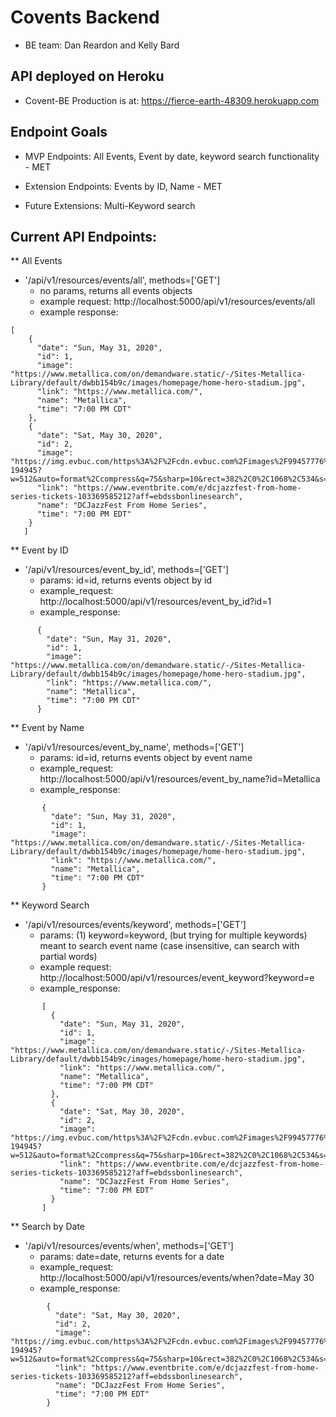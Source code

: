 # Covents Backend 

  - BE team:  Dan Reardon and Kelly Bard
  
   
## API deployed on Heroku
  
  - Covent-BE Production is at: https://fierce-earth-48309.herokuapp.com
  
  
## Endpoint Goals

  - MVP Endpoints: All Events, Event by date, keyword search functionality - MET
  
  - Extension Endpoints: Events by ID, Name - MET
  
  - Future Extensions: Multi-Keyword search
  

## Current API Endpoints:


** All Events

  - '/api/v1/resources/events/all', methods=['GET']
    - no params, returns all events objects
    - example request: http://localhost:5000/api/v1/resources/events/all
    - example response: 
  ```
  [
      {
        "date": "Sun, May 31, 2020",
        "id": 1,
        "image": "https://www.metallica.com/on/demandware.static/-/Sites-Metallica-Library/default/dwbb154b9c/images/homepage/home-hero-stadium.jpg",
        "link": "https://www.metallica.com/",
        "name": "Metallica",
        "time": "7:00 PM CDT"
      },
      {
        "date": "Sat, May 30, 2020",
        "id": 2,
        "image": "https://img.evbuc.com/https%3A%2F%2Fcdn.evbuc.com%2Fimages%2F99457776%2F119015619107%2F1%2Foriginal.20200424-194945?w=512&auto=format%2Ccompress&q=75&sharp=10&rect=382%2C0%2C1068%2C534&s=825de94e15775c953040327b94efe728",
        "link": "https://www.eventbrite.com/e/dcjazzfest-from-home-series-tickets-103369585212?aff=ebdssbonlinesearch",
        "name": "DCJazzFest From Home Series",
        "time": "7:00 PM EDT"
      }
     ]
  ```   

** Event by ID
    
  - '/api/v1/resources/event_by_id', methods=['GET']
    - params:  id=id, returns  events object by id
    - example_request: http://localhost:5000/api/v1/resources/event_by_id?id=1
    - example_response:
  ```
        {
          "date": "Sun, May 31, 2020",
          "id": 1,
          "image": "https://www.metallica.com/on/demandware.static/-/Sites-Metallica-Library/default/dwbb154b9c/images/homepage/home-hero-stadium.jpg",
          "link": "https://www.metallica.com/",
          "name": "Metallica",
          "time": "7:00 PM CDT"
        }
  ```

** Event by Name

  - '/api/v1/resources/event_by_name', methods=['GET']
    - params:  id=id, returns  events object by event name
    - example_request: http://localhost:5000/api/v1/resources/event_by_name?id=Metallica
    - example_response: 
 ```    
        {
          "date": "Sun, May 31, 2020",
          "id": 1,
          "image": "https://www.metallica.com/on/demandware.static/-/Sites-Metallica-Library/default/dwbb154b9c/images/homepage/home-hero-stadium.jpg",
          "link": "https://www.metallica.com/",
          "name": "Metallica",
          "time": "7:00 PM CDT"
        } 
  ```
    
** Keyword Search

  - '/api/v1/resources/events/keyword', methods=['GET']
    - params: (1) keyword=keyword, (but trying for multiple keywords) meant to search event name
       (case insensitive, can search with partial words)
    - example request: http://localhost:5000/api/v1/resources/event_keyword?keyword=e
    - example_response: 
 ```    
        [
          {
            "date": "Sun, May 31, 2020",
            "id": 1,
            "image": "https://www.metallica.com/on/demandware.static/-/Sites-Metallica-Library/default/dwbb154b9c/images/homepage/home-hero-stadium.jpg",
            "link": "https://www.metallica.com/",
            "name": "Metallica",
            "time": "7:00 PM CDT"
          },
          {
            "date": "Sat, May 30, 2020",
            "id": 2,
            "image": "https://img.evbuc.com/https%3A%2F%2Fcdn.evbuc.com%2Fimages%2F99457776%2F119015619107%2F1%2Foriginal.20200424-194945?w=512&auto=format%2Ccompress&q=75&sharp=10&rect=382%2C0%2C1068%2C534&s=825de94e15775c953040327b94efe728",
            "link": "https://www.eventbrite.com/e/dcjazzfest-from-home-series-tickets-103369585212?aff=ebdssbonlinesearch",
            "name": "DCJazzFest From Home Series",
            "time": "7:00 PM EDT"
          }
        ]
  ```

** Search by Date

  - '/api/v1/resources/events/when', methods=['GET']
    - params:  date=date, returns events for a date
    - example_request: http://localhost:5000/api/v1/resources/events/when?date=May 30
    - example_response: 
  ```   
          {
            "date": "Sat, May 30, 2020",
            "id": 2,
            "image": "https://img.evbuc.com/https%3A%2F%2Fcdn.evbuc.com%2Fimages%2F99457776%2F119015619107%2F1%2Foriginal.20200424-194945?w=512&auto=format%2Ccompress&q=75&sharp=10&rect=382%2C0%2C1068%2C534&s=825de94e15775c953040327b94efe728",
            "link": "https://www.eventbrite.com/e/dcjazzfest-from-home-series-tickets-103369585212?aff=ebdssbonlinesearch",
            "name": "DCJazzFest From Home Series",
            "time": "7:00 PM EDT"
          }
  ```
